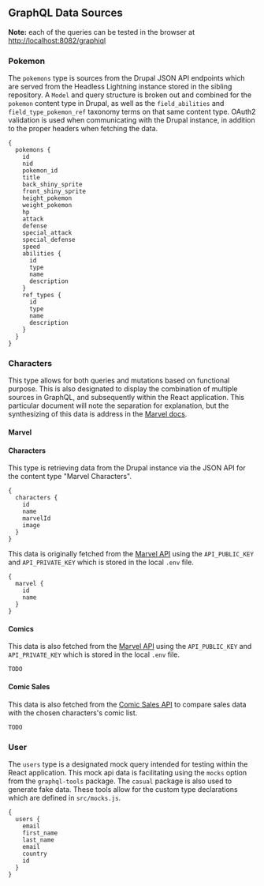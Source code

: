 ## GraphQL Data Sources

**Note:** each of the queries can be tested in the browser at [http://localhost:8082/graphiql](http://localhost:8082/graphiql)

### Pokemon

The `pokemons` type is sources from the Drupal JSON API endpoints which are served from the Headless Lightning instance stored in the sibling repository. A `Model` and query structure is broken out and combined for the `pokemon` content type in Drupal, as well as the `field_abilities` and `field_type_pokemon_ref` taxonomy terms on that same content type. OAuth2 validation is used when communicating with the Drupal instance, in addition to the proper headers when fetching the data.

```
{
  pokemons {
    id
    nid
    pokemon_id
    title
    back_shiny_sprite
    front_shiny_sprite
    height_pokemon
    weight_pokemon
    hp
    attack
    defense
    special_attack
    special_defense
    speed
    abilities {
      id
      type
      name
      description
    }
    ref_types {
      id
      type
      name
      description
    }
  }
}
```




### Characters 

This type allows for both queries and mutations based on functional purpose. This is also designated to display the combination of multiple sources in GraphQL, and subsequently within the React application. This particular document will note the separation for explanation, but the synthesizing of this data is address in the [Marvel docs](./graphql-marvel.md).

#### Marvel 

#### Characters 

This type is retrieving data from the Drupal instance via the JSON API for the content type "Marvel Characters". 

```
{
  characters {
    id
    name
    marvelId
    image
  }
} 
```

This data is originally fetched from the [Marvel API](https://developer.marvel.com/) using the `API_PUBLIC_KEY` and `API_PRIVATE_KEY` which is stored in the local `.env` file.

```
{
  marvel {
    id
    name
  }
}
```

#### Comics 

This data is also fetched from the [Marvel API](https://developer.marvel.com/) using the `API_PUBLIC_KEY` and `API_PRIVATE_KEY` which is stored in the local `.env` file.

```
TODO
```

#### Comic Sales 

This data is also fetched from the [Comic Sales API](https://comichron-data.github.io/api/titles.json) to compare sales data with the chosen characters's comic list. 

```
TODO
```


### User 

The `users` type is a designated mock query intended for testing within the React application. This mock api data is facilitating using the `mocks` option from the `graphql-tools` package. The `casual` package is also used to generate fake data. These tools allow for the custom type declarations which are defined in `src/mocks.js`. 

```
{
  users {
    email
    first_name
    last_name
    email
    country
    id
  }
}
```